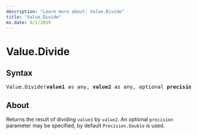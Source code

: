 ```yaml
---
description: "Learn more about: Value.Divide"
title: "Value.Divide"
ms.date: 8/2/2019
---
```

# Value.Divide

## Syntax

<pre>
Value.Divide(<b>value1</b> as any, <b>value2</b> as any, optional <b>precision</b> as nullable number) as any
</pre> 
  
## About  
Returns the result of dividing `value1` by `value2`. An optional `precision` parameter may be specified, by default `Precision.Double` is used.
